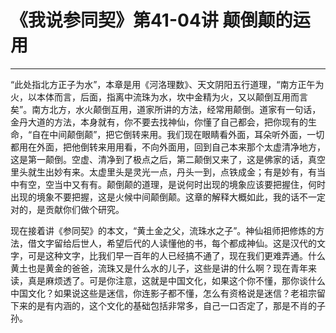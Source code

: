# 《我说参同契》第41-04讲 颠倒颠的运用

------

“此处指北方正子为水”，本章是用《河洛理数》、天文阴阳五行道理，“南方正午为火，以本体而言，后面，指离中流珠为水，坎中金精为火，又以颠倒互用而言矣”。南方北方，水火颠倒互用，道家所讲的方法，经常用颠倒。道家有一句话，金丹大道的方法，本身就有，你不要去找神仙，你懂了自己都会，把你现有的生命，“自在中间颠倒颠”，把它倒转来用。我们现在眼睛看外面，耳朵听外面，一切都用在外面，把他倒转来用用看，不向外面用，回到自己本来那个太虚清净地方，这是第一颠倒。空虚、清净到了极点之后，第二颠倒又来了，这是佛家的话，真空里头就生出妙有来。太虚里头是灵光一点，丹头一到，点铁成金；有是妙有，有当中有空，空当中又有有。颠倒颠的道理，是说何时出现的境象应该要把握住，何时出现的境象不要把握，这是火候中间颠倒颠。这章的解释大概如此，我的话不一定对的，是贡献你们做个研究。

现在接着讲《参同契》的本文，“黄土金之父，流珠水之子”。神仙祖师把修炼的方法，借文字留给后世人，希望后代的人读懂他的书，每个都成神仙。这是汉代的文字，可是这种文字，比我们早一百年的人已经搞不通了，现在我们更难弄通。什么黄土也是黄金的爸爸，流珠又是什么水的儿子，这些是讲的什么啊？现在青年来读，真是麻烦透了。可是你注意，这就是中国文化，如果这个你不懂，那你谈什么中国文化？如果说这些是迷信，你连影子都不懂，怎么有资格说是迷信？老祖宗留下来的是有内涵的，这个文化的基础包括非常多，自己一口否定了，那是不肖的子孙。